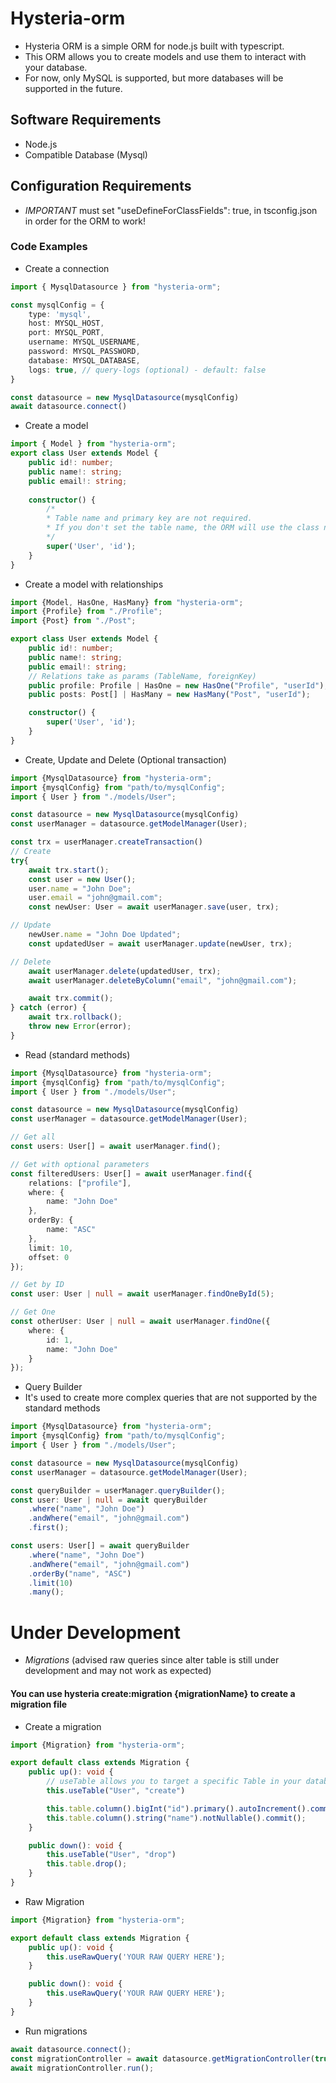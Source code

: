 # Hysteria-orm

- Hysteria ORM is a simple ORM for node.js built with typescript.
- This ORM allows you to create models and use them to interact with your database.
- For now, only MySQL is supported, but more databases will be supported in the future.

## Software Requirements

- Node.js
- Compatible Database (Mysql)

## Configuration Requirements

- *IMPORTANT* must set "useDefineForClassFields": true, in tsconfig.json in order for the ORM to work!

### Code Examples

- Create a connection

```typescript
import { MysqlDatasource } from "hysteria-orm";

const mysqlConfig = {
    type: 'mysql',
    host: MYSQL_HOST,
    port: MYSQL_PORT,
    username: MYSQL_USERNAME,
    password: MYSQL_PASSWORD,
    database: MYSQL_DATABASE,
    logs: true, // query-logs (optional) - default: false
}

const datasource = new MysqlDatasource(mysqlConfig)
await datasource.connect()
```

- Create a model

```typescript
import { Model } from "hysteria-orm";
export class User extends Model {
    public id!: number;
    public name!: string;
    public email!: string;
    
    constructor() {
        /*
        * Table name and primary key are not required.
        * If you don't set the table name, the ORM will use the class name for the table name.
        */
        super('User', 'id');
    }
}
```

- Create a model with relationships

```typescript
import {Model, HasOne, HasMany} from "hysteria-orm";
import {Profile} from "./Profile";
import {Post} from "./Post";

export class User extends Model {
    public id!: number;
    public name!: string;
    public email!: string;
    // Relations take as params (TableName, foreignKey)
    public profile: Profile | HasOne = new HasOne("Profile", "userId");
    public posts: Post[] | HasMany = new HasMany("Post", "userId");

    constructor() {
        super('User', 'id');
    }
}
```

- Create, Update and Delete (Optional transaction)

```typescript
import {MysqlDatasource} from "hysteria-orm";
import {mysqlConfig} from "path/to/mysqlConfig";
import { User } from "./models/User";

const datasource = new MysqlDatasource(mysqlConfig)
const userManager = datasource.getModelManager(User);

const trx = userManager.createTransaction()
// Create
try{
    await trx.start();
    const user = new User();
    user.name = "John Doe";
    user.email = "john@gmail.com";
    const newUser: User = await userManager.save(user, trx);

// Update
    newUser.name = "John Doe Updated";
    const updatedUser = await userManager.update(newUser, trx);

// Delete
    await userManager.delete(updatedUser, trx);
    await userManager.deleteByColumn("email", "john@gmail.com");

    await trx.commit();
} catch (error) {
    await trx.rollback();
    throw new Error(error);
}
```

- Read (standard methods)

```typescript
import {MysqlDatasource} from "hysteria-orm";
import {mysqlConfig} from "path/to/mysqlConfig";
import { User } from "./models/User";

const datasource = new MysqlDatasource(mysqlConfig)
const userManager = datasource.getModelManager(User);

// Get all
const users: User[] = await userManager.find();

// Get with optional parameters
const filteredUsers: User[] = await userManager.find({
    relations: ["profile"],
    where: {
        name: "John Doe"
    },
    orderBy: {
        name: "ASC"
    },
    limit: 10,
    offset: 0
});

// Get by ID
const user: User | null = await userManager.findOneById(5);

// Get One
const otherUser: User | null = await userManager.findOne({
    where: {
        id: 1,
        name: "John Doe"
    }
});
```

- Query Builder
- It's used to create more complex queries that are not supported by the standard methods

```typescript
import {MysqlDatasource} from "hysteria-orm";
import {mysqlConfig} from "path/to/mysqlConfig";
import { User } from "./models/User";

const datasource = new MysqlDatasource(mysqlConfig)
const userManager = datasource.getModelManager(User);

const queryBuilder = userManager.queryBuilder();
const user: User | null = await queryBuilder
    .where("name", "John Doe")
    .andWhere("email", "john@gmail.com")
    .first();

const users: User[] = await queryBuilder
    .where("name", "John Doe")
    .andWhere("email", "john@gmail.com")
    .orderBy("name", "ASC")
    .limit(10)
    .many();
```


# Under Development
- *Migrations* (advised raw queries since alter table is still under development and may not work as expected)

#### You can use hysteria create:migration {migrationName} to create a migration file

- Create a migration

```typescript
import {Migration} from "hysteria-orm";

export default class extends Migration {
    public up(): void {
        // useTable allows you to target a specific Table in your database in order to create, alter or drop
        this.useTable("User", "create")

        this.table.column().bigInt("id").primary().autoIncrement().commit();
        this.table.column().string("name").notNullable().commit();
    }

    public down(): void {
        this.useTable("User", "drop")
        this.table.drop();
    }
}
```

- Raw Migration

```typescript
import {Migration} from "hysteria-orm";

export default class extends Migration {
    public up(): void {
        this.useRawQuery('YOUR RAW QUERY HERE');
    }

    public down(): void {
        this.useRawQuery('YOUR RAW QUERY HERE');
    }
}
```

- Run migrations

```typescript
await datasource.connect();
const migrationController = await datasource.getMigrationController(true); // logs (optional) - default: false
await migrationController.run();
```